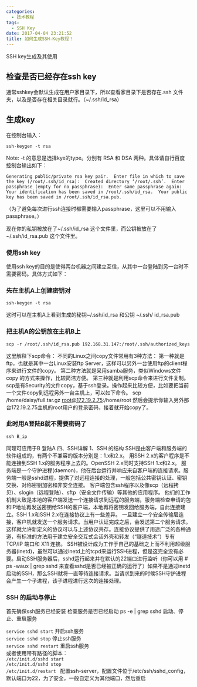 ```yaml
---
categories:
  - 技术教程
tags:
  - SSH Key
date: 2017-04-04 23:21:52
title: 如何生成SSH-Key教程！
---
```

SSH key生成及其使用 

## 检查是否已经存在ssh key ##
通常sshkey会默认生成在用户家目录下，所以查看家目录下是否存在.ssh 文件夹，以及是否存在相关目录就行。（~/.ssh/id_rsa）
<!-- more -->
## 生成key ##
在控制台输入： 

    ssh-keygen -t rsa 
Note: -t 的意思是选择kye的type。分别有 RSA 和 DSA 两种。具体请自行百度 
控制台输出如下： 

`Generating public/private rsa key pair. 
Enter file in which to save the key (/root/.ssh/id_rsa): 
Created directory ‘/root/.ssh’. 
Enter passphrase (empty for no passphrase): 
Enter same passphrase again: 
Your identification has been saved in /root/.ssh/id_rsa. 
Your public key has been saved in /root/.ssh/id_rsa.pub. `

（为了避免每次进行ssh连接时都需要输入passphrase，这里可以不用输入passphrase。）

现在你的私钥被放在了~/.ssh/id_rsa 这个文件里，而公钥被放在了 ~/.ssh/id_rsa.pub 这个文件里。

### 使用ssh key ###
使用ssh key的目的是使得两台机器之间建立互信，从其中一台登陆到另一台时不需要密码。具体方式如下：

 

### 先在主机A上创建密钥对 ###

    ssh-keygen -t rsa

这时可以在主机A上看到生成的秘钥~/.ssh/id_rsa 和公钥 ~/.ssh/ id_rsa.pub

### 把主机A的公钥放在主机B上 ###

    scp -r /root/.ssh/id_rsa.pub 192.168.31.147:/root/.ssh/authorized_keys

这里解释下scp命令：
不同的Linux之间copy文件常用有3种方法：
第一种就是ftp，也就是其中一台Linux安装ftp Server，这样可以另外一台使用ftp的client程序来进行文件的copy。
第二种方法就是采用samba服务，类似Windows文件copy 的方式来操作，比较简洁方便。
第三种就是利用scp命令来进行文件复制。
scp是有Security的文件copy，基于ssh登录。操作起来比较方便，比如要把当前一个文件copy到远程另外一台主机上，可以如下命令。
scp /home/daisy/full.tar.gz root@172.19.2.75:/home/root
然后会提示你输入另外那台172.19.2.75主机的root用户的登录密码，接着就开始copy了。

### 此时用A登陆B就不需要密码了 ###
    ssh B_ip
同理可应用于B 登陆A
四、SSH详解 1、SSH 的结构
SSH是由客户端和服务端的软件组成的，有两个不兼容的版本分别是：1.x和2.x。 用SSH 2.x的客户程序是不能连接到SSH 1.x的服务程序上去的。OpenSSH 2.x同时支持SSH 1.x和2.x。
服务端是一个守护进程(daemon)，他在后台运行并响应来自客户端的连接请求。服务端一般是sshd进程，提供了对远程连接的处理，一般包括公共密钥认证、密钥交换、对称密钥加密和非安全连接。
客户端包含ssh程序以及像scp（远程拷贝）、slogin（远程登陆）、sftp（安全文件传输）等其他的应用程序。
他们的工作机制大致是本地的客户端发送一个连接请求到远程的服务端，服务端检查申请的包和IP地址再发送密钥给SSH的客户端，本地再将密钥发回给服务端，自此连接建立。SSH 1.x和SSH 2.x在连接协议上有一些差异。
一旦建立一个安全传输层连接，客户机就发送一个服务请求。当用户认证完成之后，会发送第二个服务请求。这样就允许新定义的协议可以与上述协议共存。连接协议提供了用途广泛的各种通道，有标准的方法用于建立安全交互式会话外壳和转发（“隧道技术”）专有 TCP/IP 端口和 X11 连接。
SSH被设计成为工作于自己的基础之上而不利用超级服务器(inetd)，虽然可以通过inetd上的tcpd来运行SSH进程，但是这完全没有必要。启动SSH服务器后，sshd运行起来并在默认的22端口进行监听（你可以用 # ps -waux | grep sshd 来查看sshd是否已经被正确的运行了）如果不是通过inetd启动的SSH，那么SSH就将一直等待连接请求。当请求到来的时候SSH守护进程会产生一个子进程，该子进程进行这次的连接处理。
### SSH 的启动与停止 ###
首先确保ssh服务已经安装
检查服务是否已经启动 
ps -e | grep sshd
启动、停止、重启服务 

`service sshd start`     开启ssh服务   
`service sshd stop`      停止ssh服务   
`service sshd restart`    重启ssh服务   
或者使用带有路径的脚本：   
`/etc/init.d/sshd start`   
`/etc/init.d/sshd stop`   
`/etc/init.d/restart ` 
配置ssh-server，配置文件位于/etc/ssh/sshd_config，默认端口为22，为了安全，一般自定义为其他端口，然后重启